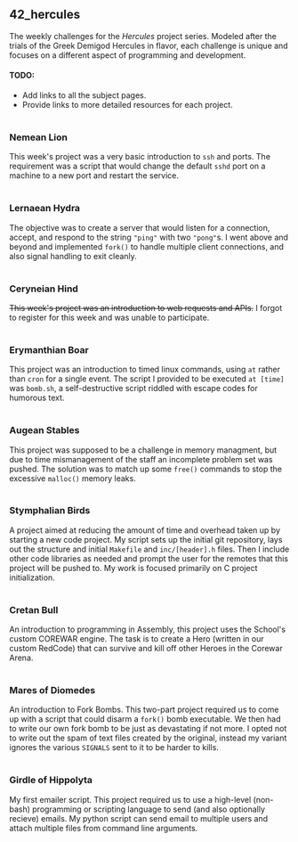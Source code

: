 ## 42_hercules
The weekly challenges for the *Hercules* project series.
Modeled after the trials of the Greek Demigod Hercules in flavor, each challenge is unique and focuses on a different aspect of programming and development.
#### TODO:
  - Add links to all the subject pages.
  - Provide links to more detailed resources for each project.
<br><br>
### Nemean Lion
This week's project was a very basic introduction to `ssh` and ports.
The requirement was a script that would change the default `sshd` port on a machine to a new port and restart the service.
<br><br>
### Lernaean Hydra
The objective was to create a server that would listen for a connection, accept, and respond to the string `"ping"` with two `"pong"`s.
I went above and beyond and implemented `fork()` to handle multiple client connections, and also signal handling to exit cleanly.
<br><br>
### Ceryneian Hind
~~This week's project was an introduction to web requests and APIs.~~
I forgot to register for this week and was unable to participate.
<br><br>
### Erymanthian Boar
This project was an introduction to timed linux commands, using `at` rather than `cron` for a single event.
The script I provided to be executed `at [time]` was `bomb.sh`, a self-destructive script riddled with escape codes for humorous text.
<br><br>
### Augean Stables
This project was supposed to be a challenge in memory managment, but due to time mismanagement of the staff an incomplete problem set was pushed.
The solution was to match up some `free()` commands to stop the excessive `malloc()` memory leaks.
<br><br>
### Stymphalian Birds
A project aimed at reducing the amount of time and overhead taken up by starting a new code project.
My script sets up the initial git repository, lays out the structure and initial `Makefile` and `inc/[header].h` files.
Then I include other code libraries as needed and prompt the user for the remotes that this project will be pushed to.
My work is focused primarily on C project initialization.
<br><br>
### Cretan Bull
An introduction to programming in Assembly, this project uses the School's custom COREWAR engine.
The task is to create a Hero (written in our custom RedCode) that can survive and kill off other Heroes in the Corewar Arena.
<br><br>
### Mares of Diomedes
An introduction to Fork Bombs.
This two-part project required us to come up with a script that could disarm a `fork()` bomb executable.
We then had to write our own fork bomb to be just as devastating if not more.
I opted not to write out the spam of text files created by the original, instead my variant ignores the various `SIGNALS` sent to it to be harder to kills.
<br><br>
### Girdle of Hippolyta
My first emailer script.
This project required us to use a high-level (non-bash) programming or scripting language to send (and also optionally recieve) emails. My python script can send email to multiple users and attach multiple files from command line arguments.

